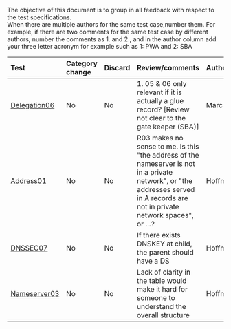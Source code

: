 The objective of this document is to group in all feedback with respect to
the test specifications.<br/>
When there are multiple authors for the same test case,number them. For
example, if there are two comments for the same test case by different
authors, number the comments as 1. and 2., and in the author column add your
three letter acronym  for example such as 1: PWA and 2: SBA <br/>

| Test   | Category change | Discard | Review/comments                  | Author   |
|:-------|:---------|:--------|:----------------------------------------|:---------|
| [Delegation06](Delegation-TP/delegation06.md) | No | No | 1. 05 & 06 only relevant if it is actually a glue record? [Review not clear to the gate keeper (SBA)]| Marc |
| [Address01](Address-TP/address01.md) | No | No |R03 makes no sense to me. Is this "the address of the nameserver is not in a private network", or "the addresses served in A records are not in private network spaces", or ...?| Hoffman |
| [DNSSEC07](DNSSEC-TP/dnssec07.md) | No | No |If there exists DNSKEY at child, the parent should have a DS |Hoffman|
| [Nameserver03](Nameserver-TP/nameserver03.md) | No | No |Lack of clarity in the table would make it hard for someone to understand the overall structure|Hoffman|





